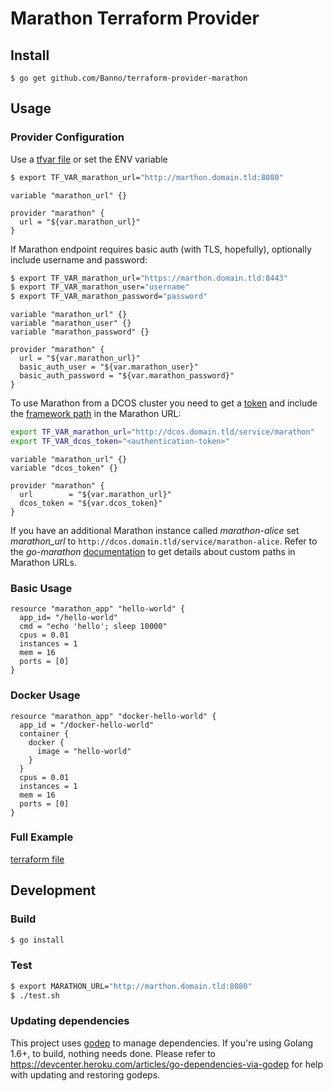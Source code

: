 # Marathon Terraform Provider

## Install
```
$ go get github.com/Banno/terraform-provider-marathon
```

## Usage

### Provider Configuration
Use a [tfvar file](https://www.terraform.io/intro/getting-started/variables.html) or set the ENV variable

```bash
$ export TF_VAR_marathon_url="http://marthon.domain.tld:8080"
```

```hcl
variable "marathon_url" {}

provider "marathon" {
  url = "${var.marathon_url}"
}
```

If Marathon endpoint requires basic auth (with TLS, hopefully), optionally include username and password:
```bash
$ export TF_VAR_marathon_url="https://marthon.domain.tld:8443"
$ export TF_VAR_marathon_user="username"
$ export TF_VAR_marathon_password="password"

```

```hcl
variable "marathon_url" {}
variable "marathon_user" {}
variable "marathon_password" {}

provider "marathon" {
  url = "${var.marathon_url}"
  basic_auth_user = "${var.marathon_user}"
  basic_auth_password = "${var.marathon_password}"
}
```

To use Marathon from a DCOS cluster you need to get a [token](https://dcos.io/docs/1.8/administration/id-and-access-mgt/iam-api/) and include the [framework path](https://docs.mesosphere.com/1.8/usage/service-guides/marathon/install) in the Marathon URL:

```bash
export TF_VAR_marathon_url="http://dcos.domain.tld/service/marathon"
export TF_VAR_dcos_token="<authentication-token>"
```

```hcl
variable "marathon_url" {}
variable "dcos_token" {}

provider "marathon" {
  url        = "${var.marathon_url}"
  dcos_token = "${var.dcos_token}"
}
```

If you have an additional Marathon instance called *marathon-alice* set *marathon_url* to `http://dcos.domain.tld/service/marathon-alice`. Refer to the *go-marathon* [documentation](https://github.com/gambol99/go-marathon/blob/master/README.md#creating-a-client) to get details about custom paths in Marathon URLs.

### Basic Usage
```hcl
resource "marathon_app" "hello-world" {
  app_id= "/hello-world"
  cmd = "echo 'hello'; sleep 10000"
  cpus = 0.01
  instances = 1
  mem = 16
  ports = [0]
}
```

### Docker Usage
```hcl
resource "marathon_app" "docker-hello-world" {
  app_id = "/docker-hello-world"
  container {
    docker {
      image = "hello-world"
    }
  }
  cpus = 0.01
  instances = 1
  mem = 16
  ports = [0]
}
```

### Full Example

[terraform file](test/example.tf)

## Development

### Build
```bash
$ go install
```

### Test
```bash
$ export MARATHON_URL="http://marthon.domain.tld:8080"
$ ./test.sh
```

### Updating dependencies

This project uses [godep](https://github.com/tools/godep) to manage dependencies. If you're using Golang 1.6+, to build, nothing needs done. Please refer to https://devcenter.heroku.com/articles/go-dependencies-via-godep for help with updating and restoring godeps.
